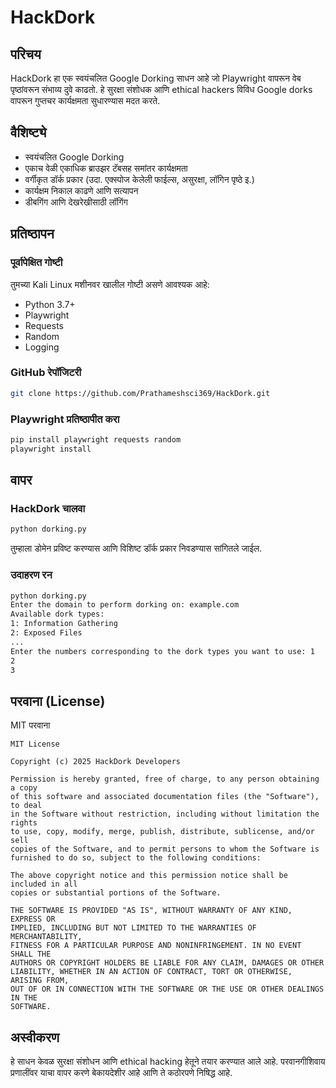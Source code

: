 # HackDork

## परिचय

HackDork हा एक स्वयंचलित Google Dorking साधन आहे जो Playwright वापरून वेब पृष्ठांवरून संभाव्य दुवे काढतो. हे सुरक्षा संशोधक आणि ethical hackers विविध Google dorks वापरून गुप्तचर कार्यक्षमता सुधारण्यास मदत करते.

## वैशिष्ट्ये

- स्वयंचलित Google Dorking
- एकाच वेळी एकाधिक ब्राउझर टॅबसह समांतर कार्यक्षमता
- वर्गीकृत डॉर्क प्रकार (उदा. एक्स्पोज केलेली फाईल्स, असुरक्षा, लॉगिन पृष्ठे इ.)
- कार्यक्षम निकाल काढणे आणि सत्यापन
- डीबगिंग आणि देखरेखीसाठी लॉगिंग

## प्रतिष्ठापन

### पूर्वापेक्षित गोष्टी

तुमच्या Kali Linux मशीनवर खालील गोष्टी असणे आवश्यक आहे:

- Python 3.7+
- Playwright
- Requests
- Random
- Logging

### GitHub रेपॉजिटरी


```bash
git clone https://github.com/Prathameshsci369/HackDork.git
```

### Playwright प्रतिष्ठापीत करा

```bash
pip install playwright requests random
playwright install
```



## वापर

### HackDork चालवा

```bash
python dorking.py
```

तुम्हाला डोमेन प्रविष्ट करण्यास आणि विशिष्ट डॉर्क प्रकार निवडण्यास सांगितले जाईल.

### उदाहरण रन

```bash
python dorking.py
Enter the domain to perform dorking on: example.com
Available dork types:
1: Information Gathering
2: Exposed Files
...
Enter the numbers corresponding to the dork types you want to use: 1
2
3
```



## परवाना (License)

MIT परवाना

```
MIT License

Copyright (c) 2025 HackDork Developers

Permission is hereby granted, free of charge, to any person obtaining a copy
of this software and associated documentation files (the "Software"), to deal
in the Software without restriction, including without limitation the rights
to use, copy, modify, merge, publish, distribute, sublicense, and/or sell
copies of the Software, and to permit persons to whom the Software is
furnished to do so, subject to the following conditions:

The above copyright notice and this permission notice shall be included in all
copies or substantial portions of the Software.

THE SOFTWARE IS PROVIDED "AS IS", WITHOUT WARRANTY OF ANY KIND, EXPRESS OR
IMPLIED, INCLUDING BUT NOT LIMITED TO THE WARRANTIES OF MERCHANTABILITY,
FITNESS FOR A PARTICULAR PURPOSE AND NONINFRINGEMENT. IN NO EVENT SHALL THE
AUTHORS OR COPYRIGHT HOLDERS BE LIABLE FOR ANY CLAIM, DAMAGES OR OTHER
LIABILITY, WHETHER IN AN ACTION OF CONTRACT, TORT OR OTHERWISE, ARISING FROM,
OUT OF OR IN CONNECTION WITH THE SOFTWARE OR THE USE OR OTHER DEALINGS IN THE
SOFTWARE.
```

## अस्वीकरण

हे साधन केवळ सुरक्षा संशोधन आणि ethical hacking  हेतूने तयार करण्यात आले आहे. परवानगीशिवाय प्रणालींवर याचा वापर करणे बेकायदेशीर आहे आणि ते कठोरपणे निषिद्ध आहे.

